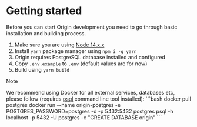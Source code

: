 # Getting started

Before you can start Origin development you need to go through basic installation and building process.

1. Make sure you are using [Node 14.x.x](https://nodejs.org/en/download/)
2. Install `yarn` package manager using `npm i -g yarn`
3. Origin requires PostgreSQL database installed and configured
4. Copy `.env.example` to `.env` (default values are for now)
4. Build using `yarn build`

<div class="admonition note">
  <p class="first admonition-title">Note</p>
  <p class="last">
    We recommend using Docker for all external services, databases etc, please follow (requires <a href="https://www.postgresql.org/docs/13/app-psql.html">psql</a> command line tool installed):
```bash
docker pull postgres
docker run --name origin-postgres -e POSTGRES_PASSWORD=postgres -d -p 5432:5432 postgres
psql -h localhost -p 5432 -U postgres -c "CREATE DATABASE origin"
```
  </p>
</div>